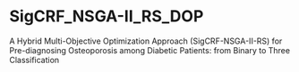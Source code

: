 # SigCRF_NSGA-II_RS_DOP
A Hybrid Multi-Objective Optimization Approach (SigCRF-NSGA-II-RS) for Pre-diagnosing Osteoporosis among Diabetic Patients: from Binary to Three Classification 
